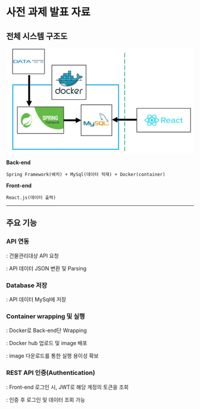 # 사전 과제 발표 자료


## 전체 시스템 구조도


![시스템 구조](images/system_structure.JPG "시스템 구조") 


**Back-end**

	Spring Framework(배치) + MySql(데이터 적재) + Docker(container)


**Front-end**
	
	React.js(데이터 출력)

- - -

## 주요 기능

### API 연동

: 건물관리대상 API 요청

: API 데이터 JSON 변환 및 Parsing


### Database 저장

: API 데이터 MySql에 저장


### Container wrapping 및 실행

: Docker로 Back-end단 Wrapping

: Docker hub 업로드 및 image 배포

: image 다운로드를 통한 실행 용이성 확보


### REST API 인증(Authentication)

: Front-end 로그인 시, JWT로 해당 계정의 토큰을 조회

: 인증 후 로그인 및 데이터 조회 가능
